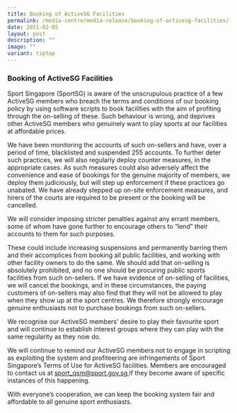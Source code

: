 ```yaml
---
title: Booking of ActiveSG Facilities
permalink: /media-centre/media-release/booking-of-activesg-facilities/
date: 2021-02-05
layout: post
description: ""
image: ""
variant: tiptap
---
```

<h3><strong>Booking of ActiveSG Facilities</strong></h3>
<p></p>
<p>Sport Singapore (SportSG) is aware of the unscrupulous practice of a few
ActiveSG members who breach the terms and conditions of our booking policy
by using software scripts to book facilities with the aim of profiting
through the on-selling of these. Such behaviour is wrong, and deprives
other ActiveSG members who genuinely want to play sports at our facilities
at affordable prices.</p>
<p>We have been monitoring the accounts of such on-sellers and have, over
a period of time, blacklisted and suspended 255 accounts. To further deter
such practices, we will also regularly deploy counter measures, in the
appropriate cases. As such measures could also adversely affect the convenience
and ease of bookings for the genuine majority of members, we deploy them
judiciously, but will step up enforcement if these practices go unabated.
We have already stepped up on-site enforcement measures, and hirers of
the courts are required to be present or the booking will be cancelled.</p>
<p>We will consider imposing stricter penalties against any errant members,
some of whom have gone further to encourage others to “lend” their accounts
to them for such purposes.</p>
<p>These could include increasing suspensions and permanently barring them
and their accomplices from booking all public facilities, and working with
other facility owners to do the same. We should add that on-selling is
absolutely prohibited, and no one should be procuring public sports facilities
from such on-sellers. If we have evidence of on-selling of facilities,
we will cancel the bookings, and in these circumstances, the paying customers
of on-sellers may also find that they will not be allowed to play when
they show up at the sport centres. We therefore strongly encourage genuine
enthusiasts not to purchase bookings from such on-sellers.</p>
<p>We recognise our ActiveSG members’ desire to play their favourite sport
and will continue to establish interest groups where they can play with
the same regularity as they now do.</p>
<p>We will continue to remind our ActiveSG members not to engage in scripting
as exploiting the system and profiteering are infringements of Sport Singapore’s
Terms of Use for ActiveSG facilities. Members are encouraged to contact
us at <a href="mailto:sport_qsm@sport.gov.sg" rel="noopener noreferrer nofollow" target="_blank">sport_qsm@sport.gov.sg </a>if
they become aware of specific instances of this happening.</p>
<p>With everyone’s cooperation, we can keep the booking system fair and affordable
to all genuine sport enthusiasts.</p>
<p></p>
<p></p>
<p></p>